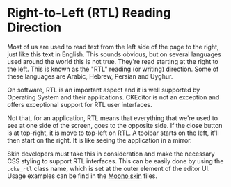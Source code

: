 <!--
Copyright (c) 2003-2015, CKSource - Frederico Knabben. All rights reserved.
For licensing, see LICENSE.md.
-->

# Right-to-Left (RTL) Reading Direction

Most of us are used to read text from the left side of the page to the right,
just like this text in English. This sounds obvious, but on several languages
used around the world this is not true. They're read starting at the right to
the left. This is known as the "RTL" reading (or writing) direction.  Some of
these languages are Arabic, Hebrew, Persian and Uyghur.

On software, RTL is an important aspect and it is well supported by Operating
System and their applications. CKEditor is not an exception and offers
exceptional support for RTL user interfaces.

Not that, for an application, RTL means that everything that we're used to see
at one side of the screen, goes to the opposite side. If the close button is at
top-right, it is move to top-left on RTL. A toolbar starts on the left, it'll
then start on the right. It is like seeing the application in a mirror.

Skin developers must take this in consideration and make the necessary CSS
styling to support RTL interfaces. This can be easily done by using the
<code>.cke_rtl</code> class name, which is set at the outer element of the
editor UI. Usage examples can be find in the
[Moono skin](#!/guide/skin_sdk_intro-section-2) files.
